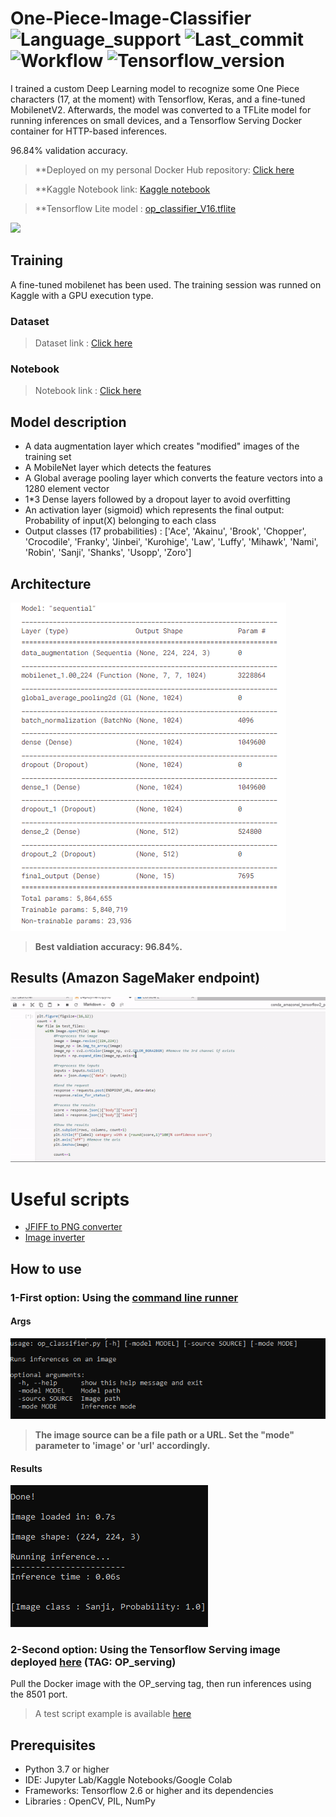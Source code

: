 # One-Piece-Image-Classifier ![Language_support](https://img.shields.io/pypi/pyversions/Tensorflow) ![Last_commit](https://img.shields.io/github/last-commit/JustSecret123/Human-pose-estimation) ![Workflow](https://img.shields.io/github/workflow/status/JustSecret123/Human-pose-estimation/Pylint/main) ![Tensorflow_version](https://img.shields.io/badge/Tensorflow%20version-2.6.2-orange)

I trained a custom Deep Learning model to recognize some One Piece characters (17, at the moment) with Tensorflow, Keras, and a fine-tuned MobilenetV2.
Afterwards, the model was converted to a TFLite model for running inferences on small devices, and a Tensorflow Serving Docker container for HTTP-based inferences.

96.84% validation accuracy.

> **Deployed on my personal Docker Hub repository: [Click here](https://hub.docker.com/repository/docker/ibrahimserouis/my-tensorflow-models)

> **Kaggle Notebook link:  [Kaggle notebook](https://www.kaggle.com/ibrahimserouis99/one-piece-image-classifier-notebook)

> **Tensorflow Lite model : [op_classifier_V16.tflite](https://drive.google.com/file/d/1-xTYqv10IQmV0FS3ftYH6LeTbE86dlkT/view?usp=sharing)

<a href="https://www.linkedin.com/in/ibrahim-serouis-b05378181/">
  <img src="https://img.shields.io/badge/LinkedIn-Ibrahim%20Serouis-blue?link=http://left&link=http://right)"/>
</a>


## Training 

A fine-tuned mobilenet has been used. The training session was runned on Kaggle with a GPU execution type. 

### Dataset 

> Dataset link : [Click here](https://www.kaggle.com/datasets/ibrahimserouis99/one-piece-image-classifier)

### Notebook 

> Notebook link : [Click here](one-piece-image-classifier-notebook.ipynb)

## Model description

- A data augmentation layer which creates "modified" images of the training set
- A MobileNet layer which detects the features
- A Global average pooling layer which converts the feature vectors into a 1280 element vector
- 1*3 Dense layers followed by a dropout layer to avoid overfitting
- An activation layer (sigmoid) which represents the final output: Probability of input(X) belonging to each class
- Output classes (17 probabilities) : ['Ace', 'Akainu', 'Brook', 'Chopper', 'Crocodile', 'Franky', 'Jinbei', 'Kurohige', 'Law', 'Luffy', 'Mihawk', 'Nami', 'Robin', 'Sanji', 'Shanks', 'Usopp', 'Zoro']


## Architecture

![Model architecture](Screenshots/Model_summary_new.PNG)
> **Best valdiation accuracy: 96.84%.**

## Results (Amazon SageMaker endpoint)

![Results](Screenshots/One%20Piece%20image%20classifier.gif)

# Useful scripts 
- [JFIFF to PNG converter](/Scripts/convert_jfif_to_png.py)
- [Image inverter](Scripts/invert_images.py)

## How to use 

### 1-First option: Using the [command line runner](Scripts/op_classifier.py)

#### Args 

![Args](Screenshots/command_line_args.PNG)

> **The image source can be a file path or a URL. Set the "mode" parameter to 'image' or 'url' accordingly.**

#### Results 
![Results](Screenshots/command_line_results.PNG)

### 2-Second option: Using the Tensorflow Serving image deployed [here](https://hub.docker.com/repository/docker/ibrahimserouis/my-tensorflow-models) (**TAG: OP_serving**)

Pull the Docker image with the OP_serving tag, then run inferences using the 8501 port. 

> A test script example is available [here](/Scripts/Prediction_OP_Model_Test.py)


## Prerequisites

- Python 3.7 or higher 
- IDE: Jupyter Lab/Kaggle Notebooks/Google Colab 
- Frameworks: Tensorflow 2.6 or higher and its dependencies
- Libraries : OpenCV, PIL, NumPy
